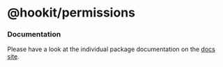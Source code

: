 # @hookit/permissions

### Documentation

Please have a look at the individual package documentation on the [docs site](https://hookit.vercel.app/).
